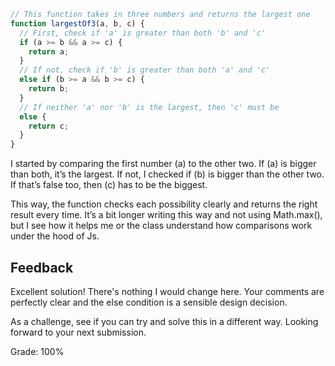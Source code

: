 ```js
// This function takes in three numbers and returns the largest one
function largestOf3(a, b, c) {
  // First, check if 'a' is greater than both 'b' and 'c'
  if (a >= b && a >= c) {
    return a;
  }
  // If not, check if 'b' is greater than both 'a' and 'c'
  else if (b >= a && b >= c) {
    return b;
  }
  // If neither 'a' nor 'b' is the largest, then 'c' must be
  else {
    return c;
  }
}
```

I started by comparing the first number (a) to the other two. If (a) is bigger than both, it’s the largest. If not, I checked if (b) is bigger than the other two. If that’s false too, then (c) has to be the biggest.

This way, the function checks each possibility clearly and returns the right result every time. It’s a bit longer writing this way and not using Math.max(), but I see how it helps me or the class understand how comparisons work under the hood of Js.

## Feedback

Excellent solution! There's nothing I would change here. Your comments are perfectly clear and the else condition is a sensible design decision.

As a challenge, see if you can try and solve this in a different way. Looking forward to your next submission.

Grade: 100%
